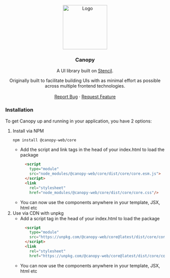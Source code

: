<!-- PROJECT LOGO -->
<br />
<div align="center">
  <a href="https://github.com/lith1um/Canopy-Stencil">
    <img src="https://raw.githubusercontent.com/Lith1um/Canopy-Stencil/main/logo-alt.png" alt="Logo" width="140">
  </a>

  <h3 align="center">Canopy</h3>

  <p align="center">
    A UI library built on <a href="https://stenciljs.com/">Stencil</a>.
  </p>
  <p align="center">
    Originally built to facilitate building UIs with as minimal effort as possible across multiple frontend technologies.
    <br />
    <br />
    <!-- <a href="https://github.com/lith1um/Canopy-Stencil">View Demo</a> -->
    <a href="https://github.com/lith1um/Canopy-Stencil/issues">Report Bug</a>
    ·
    <a href="https://github.com/lith1um/Canopy-Stencil/issues">Request Feature</a>
  </p>
</div>

### Installation

To get Canopy up and running in your application, you have 2 options:

1. Install via NPM
   ```sh
   npm install @canopy-web/core
   ```
    - Add the script and link tags in the head of your index.html to load the package
      ```html
        <script
          type="module"
          src="node_modules/@canopy-web/core/dist/core/core.esm.js">
        </script>
        <link
          rel="stylesheet"
          href="node_modules/@canopy-web/core/dist/core/core.css"/>
      ```
    - You can now use the components anywhere in your template, JSX, html etc
  2. Use via CDN with unpkg
      - Add a script tag in the head of your index.html to load the package
        ```html
          <script
            type="module"
            src="https://unpkg.com/@canopy-web/core@latest/dist/core/core.esm.js">
          </script>
          <link
            rel="stylesheet"
            href="https://unpkg.com/@canopy-web/core@latest/dist/core/core.css"/>
        ```
      - You can now use the components anywhere in your template, JSX, html etc
